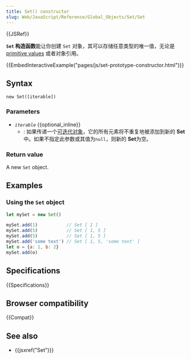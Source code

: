 ```yaml
---
title: Set() constructor
slug: Web/JavaScript/Reference/Global_Objects/Set/Set
---
```

{{JSRef}}

**`Set` 构造函数**能让你创建 `Set` 对象，其可以存储任意类型的唯一值，无论是 [primitive values](/zh-CN/docs/Glossary/Primitive) 或者对象引用。

{{EmbedInteractiveExample("pages/js/set-prototype-constructor.html")}}

## Syntax

```plain
new Set([iterable])
```

### Parameters

- _`iterable`_ {{optional_inline}}
  - : 如果传递一个[可迭代对象](https://developer.mozilla.org/en-US/docs/Web/JavaScript/Reference/Statements/for...of)，它的所有元素将不重复地被添加到新的 **Set**中。如果不指定此参数或其值为`null`，则新的 **Set**为空。

### Return value

A new `Set` object.

## Examples

### Using the `Set` object

```js
let mySet = new Set()

mySet.add(1)           // Set [ 1 ]
mySet.add(5)           // Set [ 1, 5 ]
mySet.add(5)           // Set [ 1, 5 ]
mySet.add('some text') // Set [ 1, 5, 'some text' ]
let o = {a: 1, b: 2}
mySet.add(o)
```

## Specifications

{{Specifications}}

## Browser compatibility

{{Compat}}

## See also

- {{jsxref("Set")}}
